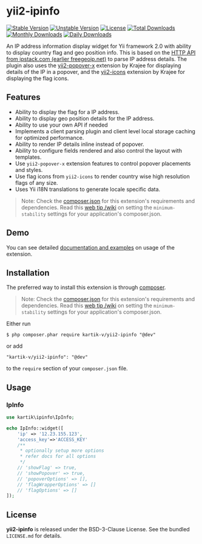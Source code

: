 yii2-ipinfo
===========

[![Stable Version](https://poser.pugx.org/kartik-v/yii2-widget-ipinfo/v/stable)](https://packagist.org/packages/kartik-v/yii2-widget-ipinfo)
[![Unstable Version](https://poser.pugx.org/kartik-v/yii2-widget-ipinfo/v/unstable)](https://packagist.org/packages/kartik-v/yii2-widget-ipinfo)
[![License](https://poser.pugx.org/kartik-v/yii2-ipinfo/license)](https://packagist.org/packages/kartik-v/yii2-ipinfo)
[![Total Downloads](https://poser.pugx.org/kartik-v/yii2-ipinfo/downloads)](https://packagist.org/packages/kartik-v/yii2-ipinfo)
[![Monthly Downloads](https://poser.pugx.org/kartik-v/yii2-ipinfo/d/monthly)](https://packagist.org/packages/kartik-v/yii2-ipinfo)
[![Daily Downloads](https://poser.pugx.org/kartik-v/yii2-ipinfo/d/daily)](https://packagist.org/packages/kartik-v/yii2-ipinfo)

An IP address information display widget for Yii framework 2.0 with ability to display country flag and geo position info. This is based on the [HTTP API from ipstack.com (earlier freegeoip.net)](https://ipstack.com/) to parse IP address details. The plugin also uses the [yii2-popover-x](http://demos.krajee.com/popover-x) extension by Krajee for displaying details of the IP in a popover, and the <a href="http://demos.krajee.com/icons">yii2-icons</a> extension by Krajee for displaying the flag icons. 

## Features  

- Ability to display the flag for a IP address.
- Ability to display geo position details for the IP address.
- Ability to use your own API if needed
- Implements a client parsing plugin and client level local storage caching for optimized performance.
- Ability to render IP details inline instead of popover.
- Ability to configure fields rendered and also control the layout with templates.
- Use `yii2-popover-x` extension features to control popover placements and styles.
- Use flag icons from `yii2-icons` to render country wise high resolution flags of any size.
- Uses Yii i18N translations to generate locale specific data.


> Note: Check the [composer.json](https://github.com/kartik-v/yii2-ipinfo/blob/master/composer.json) for this extension's requirements and dependencies. 
Read this [web tip /wiki](http://webtips.krajee.com/setting-composer-minimum-stability-application/) on setting the `minimum-stability` settings for your application's composer.json.

## Demo
You can see detailed [documentation and examples](http://demos.krajee.com/ipinfo) on usage of the extension.

## Installation

The preferred way to install this extension is through [composer](http://getcomposer.org/download/).

> Note: Check the [composer.json](https://github.com/kartik-v/yii2-ipinfo/blob/master/composer.json) for this extension's requirements and dependencies. 
Read this [web tip /wiki](http://webtips.krajee.com/setting-composer-minimum-stability-application/) on setting the `minimum-stability` settings for your application's composer.json.

Either run

```
$ php composer.phar require kartik-v/yii2-ipinfo "@dev"
```

or add

```
"kartik-v/yii2-ipinfo": "@dev"
```

to the ```require``` section of your `composer.json` file.

## Usage

### IpInfo

```php
use kartik\ipinfo\IpInfo;

echo IpInfo::widget([
    'ip' => '12.23.155.123',
    'access_key'=>'ACCESS_KEY'
    /**
     * optionally setup more options
     * refer docs for all options
     */
    // 'showFlag' => true,
    // 'showPopover' => true,
    // 'popoverOptions' => [],
    // 'flagWrapperOptions' => []
    // 'flagOptions' => []
]);
```

## License

**yii2-ipinfo** is released under the BSD-3-Clause License. See the bundled `LICENSE.md` for details.